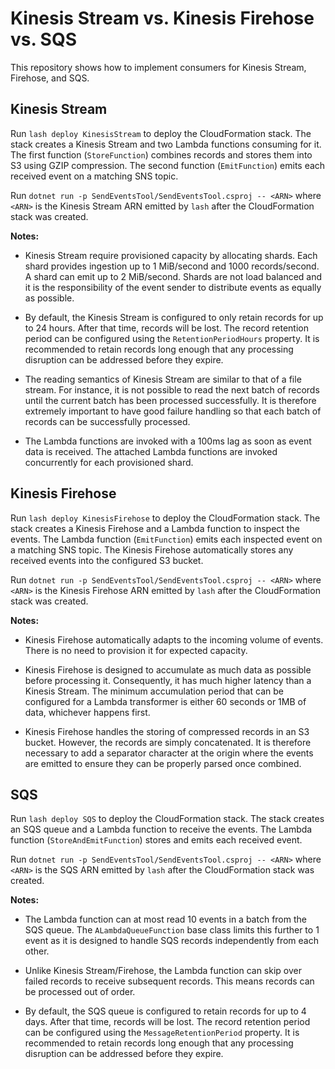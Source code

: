 # Kinesis Stream vs. Kinesis Firehose vs. SQS

This repository shows how to implement consumers for Kinesis Stream, Firehose, and SQS.

## Kinesis Stream

Run `lash deploy KinesisStream` to deploy the CloudFormation stack. The stack creates a Kinesis Stream and two Lambda functions consuming for it. The first function (`StoreFunction`) combines records and stores them into S3 using GZIP compression. The second function (`EmitFunction`) emits each received event on a matching SNS topic.

Run `dotnet run -p SendEventsTool/SendEventsTool.csproj -- <ARN>` where `<ARN>` is the Kinesis Stream ARN emitted by `lash` after the CloudFormation stack was created.

**Notes:**

* Kinesis Stream require provisioned capacity by allocating shards. Each shard provides ingestion up to 1 MiB/second and 1000 records/second. A shard can emit up to 2 MiB/second. Shards are not load balanced and it is the responsibility of the event sender to distribute events as equally as possible.

* By default, the Kinesis Stream is configured to only retain records for up to 24 hours. After that time, records will be lost. The record retention period can be configured using the `RetentionPeriodHours` property. It is recommended to retain records long enough that any processing disruption can be addressed before they expire.

* The reading semantics of Kinesis Stream are similar to that of a file stream. For instance, it is not possible to read the next batch of records until the current batch has been processed successfully. It is therefore extremely important to have good failure handling so that each batch of records can be successfully processed.

* The Lambda functions are invoked with a 100ms lag as soon as event data is received. The attached Lambda functions are invoked concurrently for each provisioned shard.

## Kinesis Firehose

Run `lash deploy KinesisFirehose` to deploy the CloudFormation stack. The stack creates a Kinesis Firehose and a Lambda function to inspect the events. The Lambda function (`EmitFunction`) emits each inspected event on a matching SNS topic. The Kinesis Firehose automatically stores any received events into the configured S3 bucket.

Run `dotnet run -p SendEventsTool/SendEventsTool.csproj -- <ARN>` where `<ARN>` is the Kinesis Firehose ARN emitted by `lash` after the CloudFormation stack was created.

**Notes:**

* Kinesis Firehose automatically adapts to the incoming volume of events. There is no need to provision it for expected capacity.

* Kinesis Firehose is designed to accumulate as much data as possible before processing it. Consequently, it has much higher latency than a Kinesis Stream. The minimum accumulation period that can be configured for a Lambda transformer is either 60 seconds or 1MB of data, whichever happens first.

* Kinesis Firehose handles the storing of compressed records in an S3 bucket. However, the records are simply concatenated. It is therefore necessary to add a separator character at the origin where the events are emitted to ensure they can be properly parsed once combined.

## SQS

Run `lash deploy SQS` to deploy the CloudFormation stack. The stack creates an SQS queue and a Lambda function to receive the events. The Lambda function (`StoreAndEmitFunction`) stores and emits each received event.

Run `dotnet run -p SendEventsTool/SendEventsTool.csproj -- <ARN>` where `<ARN>` is the SQS ARN emitted by `lash` after the CloudFormation stack was created.

**Notes:**

* The Lambda function can at most read 10 events in a batch from the SQS queue. The `ALambdaQueueFunction` base class limits this further to 1 event as it is designed to handle SQS records independently from each other.

* Unlike Kinesis Stream/Firehose, the Lambda function can skip over failed records to receive subsequent records. This means records can be processed out of order.

* By default, the SQS queue is configured to retain records for up to 4 days. After that time, records will be lost. The record retention period can be configured using the `MessageRetentionPeriod` property. It is recommended to retain records long enough that any processing disruption can be addressed before they expire.
